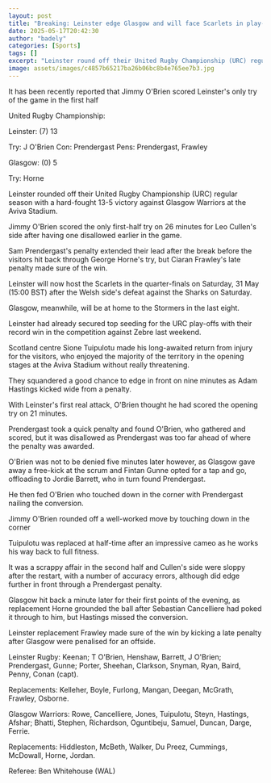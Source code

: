 ```yaml
---
layout: post
title: "Breaking: Leinster edge Glasgow and will face Scarlets in play-offs"
date: 2025-05-17T20:42:30
author: "badely"
categories: [Sports]
tags: []
excerpt: "Leinster round off their United Rugby Championship (URC) regular season with a hard-fought 13-5 victory against Glasgow Warriors at the Aviva Stadium."
image: assets/images/c4857b65217ba26b06bc8b4e765ee7b3.jpg
---
```


It has been recently reported that Jimmy O'Brien scored Leinster's only try of the game in the first half

United Rugby Championship:

Leinster: (7) 13

Try: J O'Brien Con: Prendergast Pens: Prendergast, Frawley

Glasgow: (0) 5

Try: Horne

Leinster rounded off their United Rugby Championship (URC) regular season with a hard-fought 13-5 victory against Glasgow Warriors at the Aviva Stadium.

Jimmy O'Brien scored the only first-half try on 26 minutes for Leo Cullen's side after having one disallowed earlier in the game.

Sam Prendergast's penalty extended their lead after the break before the visitors hit back through George Horne's try, but Ciaran Frawley's late penalty made sure of the win.

Leinster will now host the Scarlets in the quarter-finals on Saturday, 31 May (15:00 BST) after the Welsh side's defeat against the Sharks on Saturday.

Glasgow, meanwhile, will be at home to the Stormers in the last eight.

Leinster had already secured top seeding for the URC play-offs with their record win in the competition against Zebre last weekend.

Scotland centre Sione Tuipulotu made his long-awaited return from injury for the visitors, who enjoyed the majority of the territory in the opening stages at the Aviva Stadium without really threatening.

They squandered a good chance to edge in front on nine minutes as Adam Hastings kicked wide from a penalty.

With Leinster's first real attack, O'Brien thought he had scored the opening try on 21 minutes.

Prendergast took a quick penalty and found O'Brien, who gathered and scored, but it was disallowed as Prendergast was too far ahead of where the penalty was awarded.

O'Brien was not to be denied five minutes later however, as Glasgow gave away a free-kick at the scrum and Fintan Gunne opted for a tap and go, offloading to Jordie Barrett, who in turn found Prendergast.

He then fed O'Brien who touched down in the corner with Prendergast nailing the conversion.

Jimmy O'Brien rounded off a well-worked move by touching down in the corner

Tuipulotu was replaced at half-time after an impressive cameo as he works his way back to full fitness.

It was a scrappy affair in the second half and Cullen's side were sloppy after the restart, with a number of accuracy errors, although did edge further in front through a Prendergast penalty.

Glasgow hit back a minute later for their first points of the evening, as replacement Horne grounded the ball after Sebastian Cancelliere had poked it through to him, but Hastings missed the conversion.

Leinster replacement Frawley made sure of the win by kicking a late penalty after Glasgow were penalised for an offside.

Leinster Rugby: Keenan; T O'Brien, Henshaw, Barrett, J O'Brien; Prendergast, Gunne; Porter, Sheehan, Clarkson, Snyman, Ryan, Baird, Penny, Conan (capt).

Replacements: Kelleher, Boyle, Furlong, Mangan, Deegan, McGrath, Frawley, Osborne.

Glasgow Warriors: Rowe, Cancelliere, Jones, Tuipulotu, Steyn, Hastings, Afshar; Bhatti, Stephen, Richardson, Oguntibeju, Samuel, Duncan, Darge, Ferrie.

Replacements: Hiddleston, McBeth, Walker, Du Preez, Cummings, McDowall, Horne, Jordan.

Referee: Ben Whitehouse (WAL)

